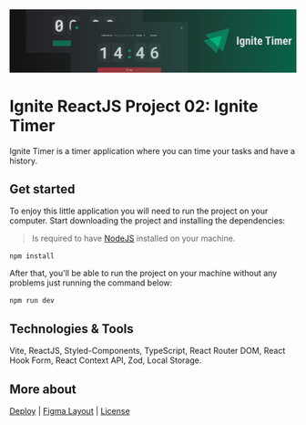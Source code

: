 <img src=".github/ignite-timer-banner.svg">

# Ignite ReactJS Project 02: Ignite Timer
Ignite Timer is a timer application where you can time your tasks and have a history.

## Get started
To enjoy this little application you will need to run the project on your computer. Start downloading the project and installing the dependencies:

> Is required to have [NodeJS](https://nodejs.org/en) installed on your machine.

```
npm install
```

After that, you'll be able to run the project on your machine without any problems just running the command below:

```
npm run dev
```

## Technologies & Tools
Vite, ReactJS, Styled-Components, TypeScript, React Router DOM, React Hook Form, React Context API, Zod, Local Storage.

## More about
<a href="https://ignite-reactjs-project-02-ignite-timer.vercel.app">Deploy</a> | <a href="https://www.figma.com/file/POPSNs7QkYI3Hr8qyoA4kU/Ignite-Timer-(Community)">Figma Layout</a> | <a href="https://github.com/feponiel/ignite-courses-vault/blob/main/ignite-reactjs/projects/project-02/LICENSE">License</a>